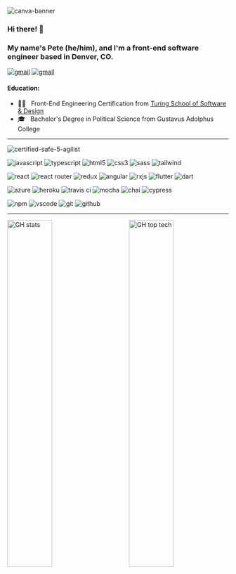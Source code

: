 ![canva-banner](https://user-images.githubusercontent.com/51062974/137573207-64442258-5456-4bc4-a380-14f1474396fa.png)


### Hi there! 👋
### My name's Pete (he/him), and I'm a front-end software engineer based in Denver, CO.

<p>
      <a href="https://www.linkedin.com/in/pcmueller/"><img src="https://img.shields.io/badge/linkedin-%230077B5.svg?style=for-the-badge&logo=linkedin&logoColor=white" alt="gmail"></a>
      <a href="mailto:pmuellerleile@gmail.com"><img src="https://img.shields.io/badge/Gmail-D14836?style=for-the-badge&logo=gmail&logoColor=white" alt="gmail"></a>
</p>


####  Education:
* 👨‍💻 &nbsp; Front-End Engineering Certification from [Turing School of Software & Design](https://terminal.turing.edu/profiles/883)
* 🎓 &nbsp; Bachelor's Degree in Political Science from Gustavus Adolphus College

***

![certified-safe-5-agilist](https://user-images.githubusercontent.com/51062974/217894191-1ccff540-1786-4046-9b71-8dfd9b7470a8.png)

      
<p>
      <img src="https://img.shields.io/badge/javascript%20-%23323330.svg?&style=for-the-badge&logo=javascript&logoColor=%23F7DF1E" alt="javascript" />
      <img src="https://img.shields.io/badge/typescript-%23007ACC.svg?style=for-the-badge&logo=typescript&logoColor=white" alt="typescript" />
      <img src="https://img.shields.io/badge/html5%20-%23E34F26.svg?&style=for-the-badge&logo=html5&logoColor=white" alt="html5" />
      <img src="https://img.shields.io/badge/css3%20-%231572B6.svg?&style=for-the-badge&logo=css3&logoColor=white" alt="css3" />
      <img src="https://img.shields.io/badge/SASS%20-hotpink.svg?&style=for-the-badge&logo=SASS&logoColor=white" alt="sass" />
      <img src="https://img.shields.io/badge/tailwindcss-%2338B2AC.svg?style=for-the-badge&logo=tailwind-css&logoColor=white" alt="tailwind" />
</p>
<p>
      <img src="https://img.shields.io/badge/react%20-%2320232a.svg?&style=for-the-badge&logo=react&logoColor=%2361DAFB" alt="react" />
      <img src="https://img.shields.io/badge/React_Router-CA4245?style=for-the-badge&logo=react-router&logoColor=white" alt="react router"/>
      <img src="https://img.shields.io/badge/redux-%23593d88.svg?style=for-the-badge&logo=redux&logoColor=white" alt="redux" />
      <img src="https://img.shields.io/badge/angular-%23DD0031.svg?style=for-the-badge&logo=angular&logoColor=white" alt="angular" />
      <img src="https://img.shields.io/badge/rxjs-%23B7178C.svg?style=for-the-badge&logo=reactivex&logoColor=white" alt="rxjs" />
      <img src="https://img.shields.io/badge/Flutter-%2302569B.svg?style=for-the-badge&logo=Flutter&logoColor=white" alt="flutter" />
      <img src="https://img.shields.io/badge/dart-%230175C2.svg?style=for-the-badge&logo=dart&logoColor=white" alt="dart" />
</p>
<p>
      <img src="https://img.shields.io/badge/azure-%230072C6.svg?style=for-the-badge&logo=microsoftazure&logoColor=white" alt="azure" />
      <img src="https://img.shields.io/badge/Heroku-430098?style=for-the-badge&logo=heroku&logoColor=white" alt="heroku" />
      <img src="https://img.shields.io/badge/travisci%20-%232B2F33.svg?&style=for-the-badge&logo=travis&logoColor=white" alt="travis ci" />
      <img src="https://img.shields.io/badge/-mocha-%238D6748?style=for-the-badge&logo=mocha&logoColor=white" alt="mocha" />
      <img src="https://img.shields.io/badge/chai-A11404?style=for-the-badge&logo=chai&logoColor=white" alt="chai" />
      <img src="https://img.shields.io/badge/-cypress-%23E5E5E5?style=for-the-badge&logo=cypress&logoColor=058a5e" alt="cypress" />
</p>
<p>
      <img src="https://img.shields.io/badge/NPM-%23000000.svg?style=for-the-badge&logo=npm&logoColor=white" alt="npm" />
      <img src="https://img.shields.io/badge/VisualStudioCode-0078d7.svg?style=for-the-badge&logo=visual-studio-code&logoColor=white" alt="vscode" />
      <img src="https://img.shields.io/badge/git-%23F05033.svg?style=for-the-badge&logo=git&logoColor=white" alt="git" />
      <img src="https://img.shields.io/badge/github-%23121011.svg?style=for-the-badge&logo=github&logoColor=white" alt="github" />
</p>

***

<p>
      <img width="45%" alt="GH stats" src="https://github-readme-stats.vercel.app/api?username=pcmueller&show_icons=true&layout=compact&theme=blue-green&hide=stars_private=true">
      <img width="45%" align="right" alt="GH top tech" src="https://github-readme-stats.vercel.app/api/top-langs/?username=pcmueller&show_icons=true&layout=compact&theme=blue-green">
</p>
